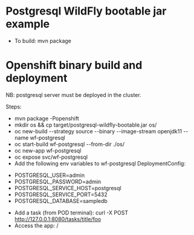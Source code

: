 # Postgresql WildFly bootable jar example

* To build: mvn package

Openshift binary build and deployment
=====================================

NB: postgresql server must be deployed in the cluster.

Steps: 
* mvn package -Popenshift
* mkdir os && cp target/postgresql-wildfly-bootable.jar os/
* oc new-build --strategy source --binary --image-stream openjdk11 --name wf-postgresql
* oc start-build wf-postgresql --from-dir ./os/
* oc new-app wf-postgresql
* oc expose svc/wf-postgresql
* Add the following env variables to wf-postgresql DeploymentConfig:
- POSTGRESQL_USER=admin
- POSTGRESQL_PASSWORD=admin
- POSTGRESQL_SERVICE_HOST=postgresql
- POSTGRESQL_SERVICE_PORT=5432
- POSTGRESQL_DATABASE=sampledb

* Add a task (from POD terminal): curl -X POST http://127.0.0.1:8080/tasks/title/foo
* Access the app: <route>/
